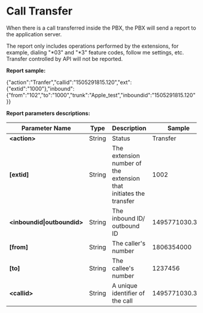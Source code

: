 # Call Transfer

When there is a call transferred inside the PBX, the PBX will send a report to the application server.

The report only includes operations performed by the extensions, for example, dialing "\*03" and "\*3" feature codes, follow me settings, etc. Transfer controlled by API will not be reported.

**Report sample:**

{"action":"Tranfer","callid":"1505291815.120","ext":{"extid":"1000"},"inbound":{"from":"102","to":"1000","trunk":"Apple\_test","inboundid":"1505291815.120"}}

**Report parameters descriptions:**

| **Parameter Name** | **Type** | **Description** | **Sample** |
| --- | --- | --- | --- |
| **&lt;action&gt;** | String | Status | Transfer |
| **\[extid\]** | String | The extension number of the extension that initiates the transfer | 1002 |
| **&lt;inboundid&#124;outboundid&gt;** | String | The inbound ID/ outbound ID | 1495771030.366 |
| **\[from\]** | String | The caller's number | 1806354000 |
| **\[to\]** | String | The callee's number | 1237456 |
| **&lt;callid&gt;** | String | A unique identifier of the call | 1495771030.365 |



